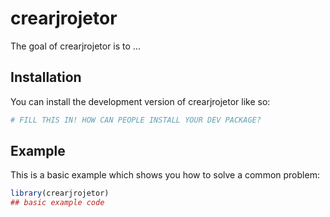 
# crearjrojetor

<!-- badges: start -->
<!-- badges: end -->

The goal of crearjrojetor is to ...

## Installation

You can install the development version of crearjrojetor like so:

``` r
# FILL THIS IN! HOW CAN PEOPLE INSTALL YOUR DEV PACKAGE?
```

## Example

This is a basic example which shows you how to solve a common problem:

``` r
library(crearjrojetor)
## basic example code
```

